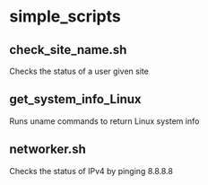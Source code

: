 # simple_scripts

## check_site_name.sh 
Checks the status of a user given site

## get_system_info_Linux 
Runs uname commands to return Linux system info

## networker.sh
Checks the status of IPv4 by pinging 8.8.8.8
